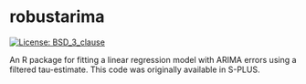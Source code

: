 # robustarima

[![License: BSD_3_clause](https://img.shields.io/badge/license-BSD_3-blue.svg)](https://cran.r-project.org/web/licenses/BSD_3_clause)

An R package for fitting a linear regression model with ARIMA
errors using a filtered tau-estimate.
This code was originally available in S-PLUS.
